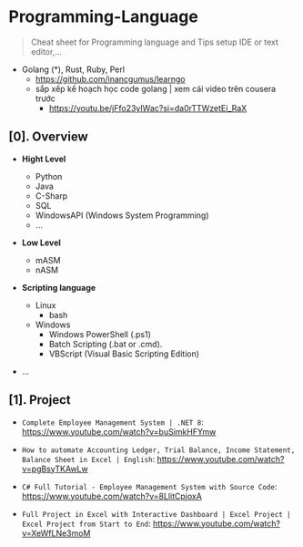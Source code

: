 # Programming-Language
> Cheat sheet for Programming language and Tips setup IDE or text editor,...
- Golang (*), Rust, Ruby, Perl
  - https://github.com/inancgumus/learngo
  - sắp xếp kế hoạch học code golang | xem cái video trên cousera trước
    - https://youtu.be/jFfo23yIWac?si=da0rTTWzetEi_RaX
## [0]. Overview
- __Hight Level__
  * Python
  * Java
  * C-Sharp
  * SQL
  * WindowsAPI (Windows System Programming)
  * ...
- __Low Level__
  * mASM
  * nASM

- __Scripting language__
  * Linux
    + bash
  * Windows
    + Windows PowerShell (.ps1)
    + Batch Scripting (.bat or .cmd).
    + VBScript (Visual Basic Scripting Edition)

- ...

## [1]. Project

- `Complete Employee Management System | .NET 8`: https://www.youtube.com/watch?v=buSimkHFYmw

- `How to automate Accounting Ledger, Trial Balance, Income Statement, Balance Sheet in Excel | English`: https://www.youtube.com/watch?v=pgBsyTKAwLw

- `C# Full Tutorial - Employee Management System with Source Code`: https://www.youtube.com/watch?v=8LlitCpjoxA

- `Full Project in Excel with Interactive Dashboard | Excel Project | Excel Project from Start to End`: https://www.youtube.com/watch?v=XeWfLNe3moM
  
